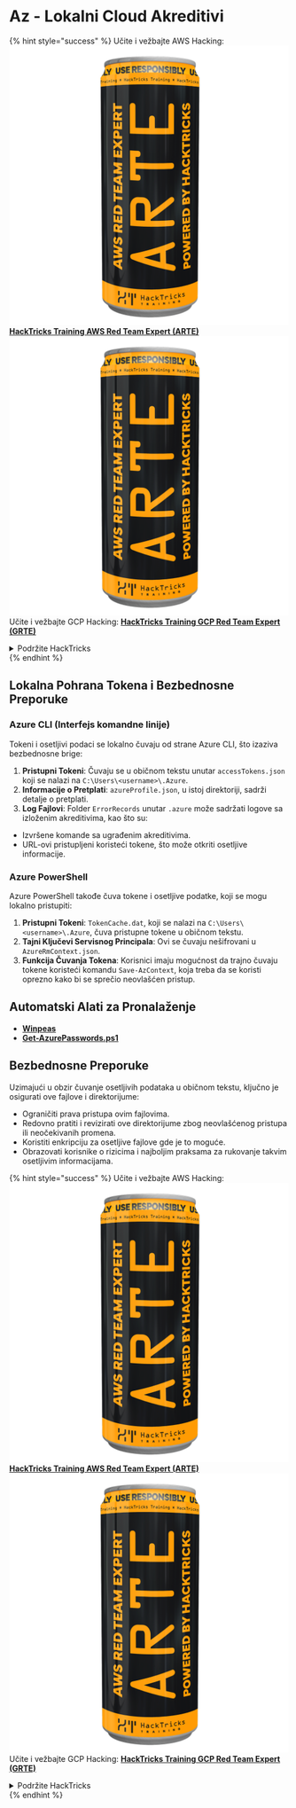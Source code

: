 # Az - Lokalni Cloud Akreditivi

{% hint style="success" %}
Učite i vežbajte AWS Hacking:<img src="../../../.gitbook/assets/image (1) (1) (1).png" alt="" data-size="line">[**HackTricks Training AWS Red Team Expert (ARTE)**](https://training.hacktricks.xyz/courses/arte)<img src="../../../.gitbook/assets/image (1) (1) (1).png" alt="" data-size="line">\
Učite i vežbajte GCP Hacking: <img src="../../../.gitbook/assets/image (2).png" alt="" data-size="line">[**HackTricks Training GCP Red Team Expert (GRTE)**<img src="../../../.gitbook/assets/image (2).png" alt="" data-size="line">](https://training.hacktricks.xyz/courses/grte)

<details>

<summary>Podržite HackTricks</summary>

* Proverite [**planove pretplate**](https://github.com/sponsors/carlospolop)!
* **Pridružite se** 💬 [**Discord grupi**](https://discord.gg/hRep4RUj7f) ili [**telegram grupi**](https://t.me/peass) ili **pratite** nas na **Twitteru** 🐦 [**@hacktricks\_live**](https://twitter.com/hacktricks_live)**.**
* **Podelite hakerske trikove slanjem PR-ova na** [**HackTricks**](https://github.com/carlospolop/hacktricks) i [**HackTricks Cloud**](https://github.com/carlospolop/hacktricks-cloud) github repozitorijume.

</details>
{% endhint %}

## Lokalna Pohrana Tokena i Bezbednosne Preporuke

### Azure CLI (Interfejs komandne linije)

Tokeni i osetljivi podaci se lokalno čuvaju od strane Azure CLI, što izaziva bezbednosne brige:

1. **Pristupni Tokeni**: Čuvaju se u običnom tekstu unutar `accessTokens.json` koji se nalazi na `C:\Users\<username>\.Azure`.
2. **Informacije o Pretplati**: `azureProfile.json`, u istoj direktoriji, sadrži detalje o pretplati.
3. **Log Fajlovi**: Folder `ErrorRecords` unutar `.azure` može sadržati logove sa izloženim akreditivima, kao što su:
* Izvršene komande sa ugrađenim akreditivima.
* URL-ovi pristupljeni koristeći tokene, što može otkriti osetljive informacije.

### Azure PowerShell

Azure PowerShell takođe čuva tokene i osetljive podatke, koji se mogu lokalno pristupiti:

1. **Pristupni Tokeni**: `TokenCache.dat`, koji se nalazi na `C:\Users\<username>\.Azure`, čuva pristupne tokene u običnom tekstu.
2. **Tajni Ključevi Servisnog Principala**: Ovi se čuvaju nešifrovani u `AzureRmContext.json`.
3. **Funkcija Čuvanja Tokena**: Korisnici imaju mogućnost da trajno čuvaju tokene koristeći komandu `Save-AzContext`, koja treba da se koristi oprezno kako bi se sprečio neovlašćen pristup.

## Automatski Alati za Pronalaženje

* [**Winpeas**](https://github.com/carlospolop/PEASS-ng/tree/master/winPEAS/winPEASexe)
* [**Get-AzurePasswords.ps1**](https://github.com/NetSPI/MicroBurst/blob/master/AzureRM/Get-AzurePasswords.ps1)

## Bezbednosne Preporuke

Uzimajući u obzir čuvanje osetljivih podataka u običnom tekstu, ključno je osigurati ove fajlove i direktorijume:

* Ograničiti prava pristupa ovim fajlovima.
* Redovno pratiti i revizirati ove direktorijume zbog neovlašćenog pristupa ili neočekivanih promena.
* Koristiti enkripciju za osetljive fajlove gde je to moguće.
* Obrazovati korisnike o rizicima i najboljim praksama za rukovanje takvim osetljivim informacijama.

{% hint style="success" %}
Učite i vežbajte AWS Hacking:<img src="../../../.gitbook/assets/image (1) (1) (1).png" alt="" data-size="line">[**HackTricks Training AWS Red Team Expert (ARTE)**](https://training.hacktricks.xyz/courses/arte)<img src="../../../.gitbook/assets/image (1) (1) (1).png" alt="" data-size="line">\
Učite i vežbajte GCP Hacking: <img src="../../../.gitbook/assets/image (2).png" alt="" data-size="line">[**HackTricks Training GCP Red Team Expert (GRTE)**<img src="../../../.gitbook/assets/image (2).png" alt="" data-size="line">](https://training.hacktricks.xyz/courses/grte)

<details>

<summary>Podržite HackTricks</summary>

* Proverite [**planove pretplate**](https://github.com/sponsors/carlospolop)!
* **Pridružite se** 💬 [**Discord grupi**](https://discord.gg/hRep4RUj7f) ili [**telegram grupi**](https://t.me/peass) ili **pratite** nas na **Twitteru** 🐦 [**@hacktricks\_live**](https://twitter.com/hacktricks_live)**.**
* **Podelite hakerske trikove slanjem PR-ova na** [**HackTricks**](https://github.com/carlospolop/hacktricks) i [**HackTricks Cloud**](https://github.com/carlospolop/hacktricks-cloud) github repozitorijume.

</details>
{% endhint %}
